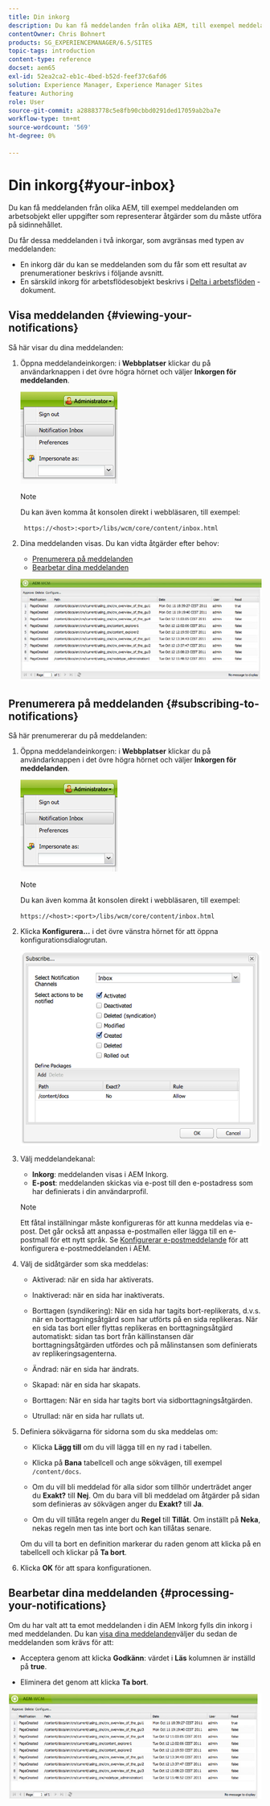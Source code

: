 ```yaml
---
title: Din inkorg
description: Du kan få meddelanden från olika AEM, till exempel meddelanden om arbetsobjekt eller uppgifter som representerar åtgärder som du måste utföra på sidinnehållet.
contentOwner: Chris Bohnert
products: SG_EXPERIENCEMANAGER/6.5/SITES
topic-tags: introduction
content-type: reference
docset: aem65
exl-id: 52ea2ca2-eb1c-4bed-b52d-feef37c6afd6
solution: Experience Manager, Experience Manager Sites
feature: Authoring
role: User
source-git-commit: a28883778c5e8fb90cbbd0291ded17059ab2ba7e
workflow-type: tm+mt
source-wordcount: '569'
ht-degree: 0%

---
```


# Din inkorg{#your-inbox}

Du kan få meddelanden från olika AEM, till exempel meddelanden om arbetsobjekt eller uppgifter som representerar åtgärder som du måste utföra på sidinnehållet.

Du får dessa meddelanden i två inkorgar, som avgränsas med typen av meddelanden:

* En inkorg där du kan se meddelanden som du får som ett resultat av prenumerationer beskrivs i följande avsnitt.
* En särskild inkorg för arbetsflödesobjekt beskrivs i [Delta i arbetsflöden](/help/sites-classic-ui-authoring/classic-workflows-participating.md) -dokument.

## Visa meddelanden {#viewing-your-notifications}

Så här visar du dina meddelanden:

1. Öppna meddelandeinkorgen: i **Webbplatser** klickar du på användarknappen i det övre högra hörnet och väljer **Inkorgen för meddelanden**.

   ![screen_shot_2012-02-08at105226am](assets/screen_shot_2012-02-08at105226am.png)

   >[!NOTE]
   >
   >Du kan även komma åt konsolen direkt i webbläsaren, till exempel:
   >
   >
   >` https://<host>:<port>/libs/wcm/core/content/inbox.html`

1. Dina meddelanden visas. Du kan vidta åtgärder efter behov:

   * [Prenumerera på meddelanden](#subscribing-to-notifications)
   * [Bearbetar dina meddelanden](#processing-your-notifications)

   ![chlimage_1-4](assets/chlimage_1-4.jpeg)

## Prenumerera på meddelanden {#subscribing-to-notifications}

Så här prenumererar du på meddelanden:

1. Öppna meddelandeinkorgen: i **Webbplatser** klickar du på användarknappen i det övre högra hörnet och väljer **Inkorgen för meddelanden**.

   ![screen_shot_2012-02-08at105226am-1](assets/screen_shot_2012-02-08at105226am-1.png)

   >[!NOTE]
   >
   >Du kan även komma åt konsolen direkt i webbläsaren, till exempel:
   >
   >
   >`https://<host>:<port>/libs/wcm/core/content/inbox.html`

1. Klicka **Konfigurera...** i det övre vänstra hörnet för att öppna konfigurationsdialogrutan.

   ![screen_shot_2012-02-08at11056am](assets/screen_shot_2012-02-08at111056am.png)

1. Välj meddelandekanal:

   * **Inkorg**: meddelanden visas i AEM Inkorg.
   * **E-post**: meddelanden skickas via e-post till den e-postadress som har definierats i din användarprofil.

   >[!NOTE]
   >
   >Ett fåtal inställningar måste konfigureras för att kunna meddelas via e-post. Det går också att anpassa e-postmallen eller lägga till en e-postmall för ett nytt språk. Se [Konfigurerar e-postmeddelande](/help/sites-administering/notification.md#configuringemailnotification) för att konfigurera e-postmeddelanden i AEM.

1. Välj de sidåtgärder som ska meddelas:

   * Aktiverad: när en sida har aktiverats.
   * Inaktiverad: när en sida har inaktiverats.
   * Borttagen (syndikering): När en sida har tagits bort-replikerats, d.v.s. när en borttagningsåtgärd som har utförts på en sida replikeras.
När en sida tas bort eller flyttas replikeras en borttagningsåtgärd automatiskt: sidan tas bort från källinstansen där borttagningsåtgärden utfördes och på målinstansen som definierats av replikeringsagenterna.

   * Ändrad: när en sida har ändrats.
   * Skapad: när en sida har skapats.
   * Borttagen: När en sida har tagits bort via sidborttagningsåtgärden.
   * Utrullad: när en sida har rullats ut.

1. Definiera sökvägarna för sidorna som du ska meddelas om:

   * Klicka **Lägg till** om du vill lägga till en ny rad i tabellen.
   * Klicka på **Bana** tabellcell och ange sökvägen, till exempel `/content/docs`.

   * Om du vill bli meddelad för alla sidor som tillhör underträdet anger du **Exakt?** till **Nej**.
Om du bara vill bli meddelad om åtgärder på sidan som definieras av sökvägen anger du **Exakt?** till **Ja**.

   * Om du vill tillåta regeln anger du **Regel** till **Tillåt**. Om inställt på **Neka**, nekas regeln men tas inte bort och kan tillåtas senare.

   Om du vill ta bort en definition markerar du raden genom att klicka på en tabellcell och klickar på **Ta bort**.

1. Klicka **OK** för att spara konfigurationen.

## Bearbetar dina meddelanden {#processing-your-notifications}

Om du har valt att ta emot meddelanden i din AEM Inkorg fylls din inkorg i med meddelanden. Du kan [visa dina meddelanden](#viewing-your-notifications)väljer du sedan de meddelanden som krävs för att:

* Acceptera genom att klicka **Godkänn**: värdet i **Läs** kolumnen är inställd på **true**.

* Eliminera det genom att klicka **Ta bort**.

![chlimage_1-5](assets/chlimage_1-5.jpeg)
